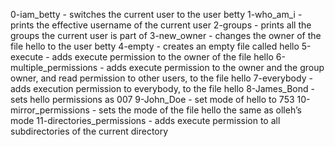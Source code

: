 0-iam_betty - switches the current user to the user betty
1-who_am_i - prints the effective username of the current user
2-groups - prints all the groups the current user is part of
3-new_owner -  changes the owner of the file hello to the user betty
4-empty - creates an empty file called hello
5-execute - adds execute permission to the owner of the file hello
6-multiple_permissions - adds execute permission to the owner and the group owner, and read permission to other users, to the file hello
7-everybody - adds execution permission to everybody, to the file hello
8-James_Bond - sets hello permissions as 007
9-John_Doe - set mode of hello to 753
10-mirror_permissions - sets the mode of the file hello the same as olleh’s mode
11-directories_permissions - adds execute permission to all subdirectories of the current directory
